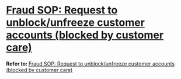 # [Fraud SOP: Request to unblock/unfreeze customer accounts (blocked by customer care) ](https://app.getguru.com/card/iBe9GxGT/Fraud-SOP-Request-to-unblockunfreeze-customer-accounts-blocked-by-customer-care-)

<p class="ghq-card-content__paragraph ghq-is-empty" data-ghq-card-content-type="paragraph">
</p>
<p class="ghq-card-content__paragraph" data-ghq-card-content-type="paragraph">
 <strong class="ghq-card-content__bold" data-ghq-card-content-type="BOLD">
  Refer to:
 </strong>
 <a class="ghq-card-content__guru-card" data-ghq-card-content-type="GURU_CARD" data-ghq-guru-card-id="https://app.getguru.com/card/cndq9Lki/Fraud-SOP-Request-to-unblockunfreeze-customer-accounts-blocked-by-customer-care-" href="https://app.getguru.com/card/cndq9Lki/Fraud-SOP-Request-to-unblockunfreeze-customer-accounts-blocked-by-customer-care-" rel="noopener noreferrer" target="_blank">
  Fraud SOP: Request to unblock/unfreeze customer accounts (blocked by customer care)
 </a>
</p>
<p class="ghq-card-content__paragraph ghq-is-empty" data-ghq-card-content-type="paragraph">
</p>
